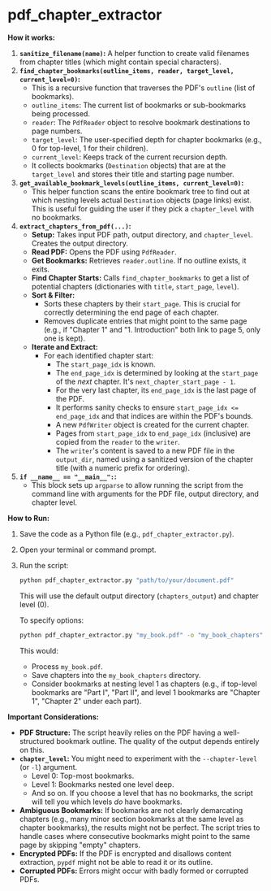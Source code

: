 # pdf_chapter_extractor

**How it works:**

1.  **`sanitize_filename(name)`:** A helper function to create valid filenames from chapter titles (which might contain special characters).
2.  **`find_chapter_bookmarks(outline_items, reader, target_level, current_level=0)`:**
    *   This is a recursive function that traverses the PDF's `outline` (list of bookmarks).
    *   `outline_items`: The current list of bookmarks or sub-bookmarks being processed.
    *   `reader`: The `PdfReader` object to resolve bookmark destinations to page numbers.
    *   `target_level`: The user-specified depth for chapter bookmarks (e.g., 0 for top-level, 1 for their children).
    *   `current_level`: Keeps track of the current recursion depth.
    *   It collects bookmarks (`Destination` objects) that are at the `target_level` and stores their title and starting page number.
3.  **`get_available_bookmark_levels(outline_items, current_level=0)`:**
    *   This helper function scans the entire bookmark tree to find out at which nesting levels actual `Destination` objects (page links) exist. This is useful for guiding the user if they pick a `chapter_level` with no bookmarks.
4.  **`extract_chapters_from_pdf(...)`:**
    *   **Setup:** Takes input PDF path, output directory, and `chapter_level`. Creates the output directory.
    *   **Read PDF:** Opens the PDF using `PdfReader`.
    *   **Get Bookmarks:** Retrieves `reader.outline`. If no outline exists, it exits.
    *   **Find Chapter Starts:** Calls `find_chapter_bookmarks` to get a list of potential chapters (dictionaries with `title`, `start_page`, `level`).
    *   **Sort & Filter:**
        *   Sorts these chapters by their `start_page`. This is crucial for correctly determining the end page of each chapter.
        *   Removes duplicate entries that might point to the same page (e.g., if "Chapter 1" and "1. Introduction" both link to page 5, only one is kept).
    *   **Iterate and Extract:**
        *   For each identified chapter start:
            *   The `start_page_idx` is known.
            *   The `end_page_idx` is determined by looking at the `start_page` of the *next* chapter. It's `next_chapter_start_page - 1`.
            *   For the very last chapter, its `end_page_idx` is the last page of the PDF.
            *   It performs sanity checks to ensure `start_page_idx <= end_page_idx` and that indices are within the PDF's bounds.
            *   A new `PdfWriter` object is created for the current chapter.
            *   Pages from `start_page_idx` to `end_page_idx` (inclusive) are copied from the `reader` to the `writer`.
            *   The `writer`'s content is saved to a new PDF file in the `output_dir`, named using a sanitized version of the chapter title (with a numeric prefix for ordering).
5.  **`if __name__ == "__main__":`:**
    *   This block sets up `argparse` to allow running the script from the command line with arguments for the PDF file, output directory, and chapter level.

**How to Run:**

1.  Save the code as a Python file (e.g., `pdf_chapter_extractor.py`).
2.  Open your terminal or command prompt.
3.  Run the script:

    ```bash
    python pdf_chapter_extractor.py "path/to/your/document.pdf"
    ```
    This will use the default output directory (`chapters_output`) and chapter level (0).

    To specify options:
    ```bash
    python pdf_chapter_extractor.py "my_book.pdf" -o "my_book_chapters" -l 1
    ```
    This would:
    *   Process `my_book.pdf`.
    *   Save chapters into the `my_book_chapters` directory.
    *   Consider bookmarks at nesting level 1 as chapters (e.g., if top-level bookmarks are "Part I", "Part II", and level 1 bookmarks are "Chapter 1", "Chapter 2" under each part).

**Important Considerations:**

*   **PDF Structure:** The script heavily relies on the PDF having a well-structured bookmark outline. The quality of the output depends entirely on this.
*   **`chapter_level`:** You might need to experiment with the `--chapter-level` (or `-l`) argument.
    *   Level 0: Top-most bookmarks.
    *   Level 1: Bookmarks nested one level deep.
    *   And so on.
    If you choose a level that has no bookmarks, the script will tell you which levels *do* have bookmarks.
*   **Ambiguous Bookmarks:** If bookmarks are not clearly demarcating chapters (e.g., many minor section bookmarks at the same level as chapter bookmarks), the results might not be perfect. The script tries to handle cases where consecutive bookmarks might point to the same page by skipping "empty" chapters.
*   **Encrypted PDFs:** If the PDF is encrypted and disallows content extraction, `pypdf` might not be able to read it or its outline.
*   **Corrupted PDFs:** Errors might occur with badly formed or corrupted PDFs.

